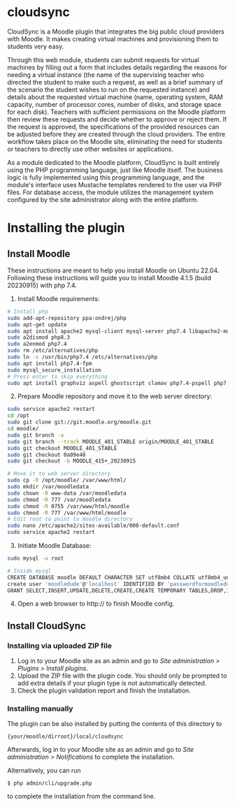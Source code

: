 # cloudsync #

CloudSync is a Moodle plugin that integrates the big public cloud providers with Moodle. It makes creating virtual machines and provisioning them to students very easy. 

Through this web module, students can submit requests for virtual machines by filling out a form that includes details regarding the reasons for needing a virtual instance (the name of the supervising teacher who directed the student to make such a request, as well as a brief summary of the scenario the student wishes to run on the requested instance) and details about the requested virtual machine (name, operating system, RAM capacity, number of processor cores, number of disks, and storage space for each disk). Teachers with sufficient permissions on the Moodle platform then review these requests and decide whether to approve or reject them. If the request is approved, the specifications of the provided resources can be adjusted before they are created through the cloud providers. The entire workflow takes place on the Moodle site, eliminating the need for students or teachers to directly use other websites or applications.

As a module dedicated to the Moodle platform, CloudSync is built entirely using the PHP programming language, just like Moodle itself. The business logic is fully implemented using this programming language, and the module's interface uses Mustache templates rendered to the user via PHP files. For database access, the module utilizes the management system configured by the site administrator along with the entire platform.

# Installing the plugin

## Install Moodle

These instructions are meant to help you install Moodle on Ubuntu 22.04. Following these instructions will guide you to install Moodle 4.1.5 (build 20230915) with php 7.4.

1. Install Moodle requirements:

```bash
# Install php
sudo add-apt-repository ppa:ondrej/php
sudo apt-get update
sudo apt install apache2 mysql-client mysql-server php7.4 libapache2-mod-php
sudo a2dismod php8.3
sudo a2enmod php7.4
sudo rm /etc/alternatives/php
sudo ln -s /usr/bin/php7.4 /etc/alternatives/php
sudo apt install php7.4-fpm
sudo mysql_secure_installation
# Press enter to skip everything
sudo apt install graphviz aspell ghostscript clamav php7.4-pspell php7.4-curl php7.4-gd php7.4-intl php7.4-mysql php7.4-xml php7.4-xmlrpc php7.4-ldap php7.4-zip php7.4-soap php7.4-mbstring git
```

2. Prepare Moodle repository and move it to the web server directory:
```bash
sudo service apache2 restart
cd /opt
sudo git clone git://git.moodle.org/moodle.git
cd moodle/
sudo git branch -a
sudo git branch --track MOODLE_401_STABLE origin/MOODLE_401_STABLE
sudo git checkout MOODLE_401_STABLE
sudo git checkout 0a09e48
sudo git checkout -b MOODLE_415+_20230915

# Move it to web server directory
sudo cp -R /opt/moodle/ /var/www/html/
sudo mkdir /var/moodledata
sudo chown -R www-data /var/moodledata
sudo chmod -R 777 /var/moodledata
sudo chmod -R 0755 /var/www/html/moodle
sudo chmod -R 777 /var/www/html/moodle
# Edit root to point to moodle directory
sudo nano /etc/apache2/sites-available/000-default.conf
sudo service apache2 restart
```

3. Initiate Moodle Database:
```bash
sudo mysql -u root

# Inside mysql
CREATE DATABASE moodle DEFAULT CHARACTER SET utf8mb4 COLLATE utf8mb4_unicode_ci;
create user 'moodledude'@'localhost' IDENTIFIED BY 'passwordformoodledude';
GRANT SELECT,INSERT,UPDATE,DELETE,CREATE,CREATE TEMPORARY TABLES,DROP,INDEX,ALTER ON moodle.* TO 'moodledude'@'localhost';
```

4. Open a web browser to http://<YOUR-IP> to finish Moodle config.

## Install CloudSync

### Installing via uploaded ZIP file

1. Log in to your Moodle site as an admin and go to _Site administration >
   Plugins > Install plugins_.
2. Upload the ZIP file with the plugin code. You should only be prompted to add
   extra details if your plugin type is not automatically detected.
3. Check the plugin validation report and finish the installation.

### Installing manually

The plugin can be also installed by putting the contents of this directory to

    {your/moodle/dirroot}/local/cloudsync

Afterwards, log in to your Moodle site as an admin and go to _Site administration >
Notifications_ to complete the installation.

Alternatively, you can run

    $ php admin/cli/upgrade.php

to complete the installation from the command line.